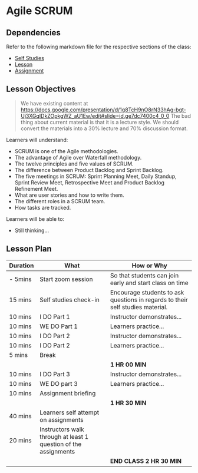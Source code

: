 # Agile SCRUM

## Dependencies

Refer to the following markdown file for the respective sections of the class:
- [Self Studies](./studies.md)
- [Lesson](./lesson.md)
- [Assignment](./assignment.md)

## Lesson Objectives

> We have existing content at https://docs.google.com/presentation/d/1g8TcH9nO8rN33hAg-bgt-Uj3XGqIDkZOpkgWZ_aU1Ew/edit#slide=id.ge7dc7400c4_0_0
> The bad thing about current material is that it is a lecture style. We should convert the materials into a 30% lecture and 70% discussion format.

Learners will understand:
- SCRUM is one of the Agile methodologies.
- The advantage of Agile over Waterfall methodology.
- The twelve principles and five values of SCRUM.
- The difference between Product Backlog and Sprint Backlog.
- The five meetings in SCRUM: Sprint Planning Meet, Daily Standup, Sprint Review Meet, Retrospective Meet and Product Backlog Refinement Meet.
- What are user stories and how to write them.
- The different roles in a SCRUM team.
- How tasks are tracked.

Learners will be able to:
- Still thinking...


## Lesson Plan

|Duration|What|How or Why|
|--------|-----|-------|
|- 5mins |Start zoom session|So that students can join early and start class on time|
|15 mins|Self studies check-in|Encourage students to ask questions in regards to their self studies material.|
|10 mins|I DO Part 1|Instructor demonstrates...|
|10 mins|WE DO Part 1|Learners practice...|
|10 mins|I DO Part 2|Instructor demonstrates...|
|10 mins|I DO Part 2|Learners practice...|
|5 mins| Break||
|||**1 HR 00 MIN**|
|10 mins|I DO Part 3| Instructor demonstrates...|
|10 mins|WE DO part 3| Learners practice...|
|10 mins|Assignment briefing|
|||**1 HR 30 MIN**|
|40 mins|Learners self attempt on assignments|
|20 mins|Instructors walk through at least 1 question of the assignments|
|||**END CLASS 2 HR 30 MIN**|

